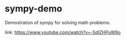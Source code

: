 # sympy-demo
Demostration of sympy for solving math problems.

link: https://www.youtube.com/watch?v=-SdIZHPuW9o
